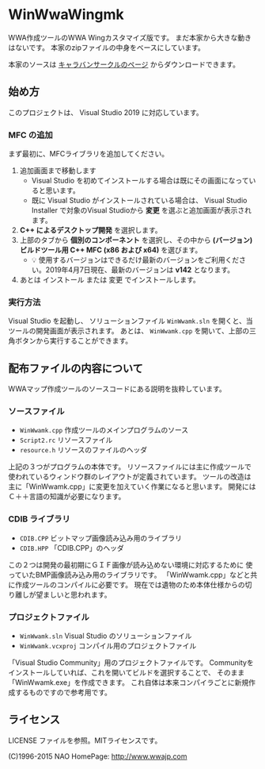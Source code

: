 WinWwaWingmk
===
WWA作成ツールのWWA Wingカスタマイズ版です。 まだ本家から大きな動きはないです。 
本家のzipファイルの中身をベースにしています。

本家のソースは [キャラバンサークルのページ](http://www.wwajp.com/making.html) からダウンロードできます。

## 始め方
このプロジェクトは、 Visual Studio 2019 に対応しています。

### MFC の追加
まず最初に、MFCライブラリを追加してください。

1. 追加画面まで移動します
    - Visual Studio を初めてインストールする場合は既にその画面になっていると思います。
    - 既に Visual Studio がインストールされている場合は、 Visual Studio Installer で対象のVisual Studioから **変更** を選ぶと追加画面が表示されます。
2. **C++ によるデスクトップ開発** を選択します。
3. 上部のタブから **個別のコンポーネント** を選択し、その中から **(バージョン) ビルドツール用 C++ MFC (x86 および x64)** を選びます。
    - 💡 使用するバージョンはできるだけ最新のバージョンをご利用ください。2019年4月7日現在、最新のバージョンは **v142** となります。
4. あとは インストール または 変更 でインストールします。

### 実行方法
Visual Studio を起動し、 ソリューションファイル `WinWwamk.sln` を開くと、当ツールの開発画面が表示されます。
あとは、 `WinWwamk.cpp` を開いて、上部の三角ボタンから実行することができます。

## 配布ファイルの内容について
WWAマップ作成ツールのソースコードにある説明を抜粋しています。

### ソースファイル
- `WinWwamk.cpp` 作成ツールのメインプログラムのソース
- `Script2.rc` リソースファイル
- `resource.h` リソースのファイルのヘッダ

上記の３つがプログラムの本体です。
リソースファイルには主に作成ツールで使われているウィンドウ群のレイアウトが定義されています。
ツールの改造は主に「WinWwamk.cpp」に変更を加えていく作業になると思います。
開発にはＣ＋＋言語の知識が必要になります。

### CDIB ライブラリ
- `CDIB.CPP` ビットマップ画像読み込み用のライブラリ
- `CDIB.HPP` 「CDIB.CPP」のヘッダ

この２つは開発の最初期にＧＩＦ画像が読み込めない環境に対応するために
使っていたBMP画像読み込み用のライブラリです。
「WinWwamk.cpp」などと共に作成ツールのコンパイルに必要です。
現在では遺物のため本体仕様からの切り離しが望ましいと思われます。

### プロジェクトファイル
- `WinWwamk.sln` Visual Studio のソリューションファイル
- `WinWwamk.vcxproj` コンパイル用のプロジェクトファイル

「Visual Studio Community」用のプロジェクトファイルです。
Communityをインストールしていれば、これを開いてビルドを選択することで、
そのまま「WinWwamk.exe」を作成できます。
これ自体は本来コンパイラごとに新規作成するものですので参考用です。

## ライセンス
LICENSE ファイルを参照。MITライセンスです。

(C)1996-2015 NAO
HomePage: http://www.wwajp.com
